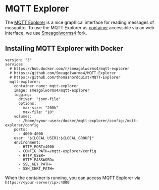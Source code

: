 # MQTT Explorer

The [MQTT Explorer](https://mqtt-explorer.com) is a nice graphical interface for reading messages of mosquitto. To use the MQTT Explorer as [container](https://hub.docker.com/r/smeagolworms4/mqtt-explorer) accessible via an web interface, we use [Smeagolworms4](https://github.com/Smeagolworms4/MQTT-Explorer) fork.

## Installing MQTT Explorer with Docker

```
version: "3"
services:
  # https://hub.docker.com/r/smeagolworms4/mqtt-explorer
  # https://github.com/Smeagolworms4/MQTT-Explorer
  # https://github.com/thomasnordquist/MQTT-Explorer
  mqtt-explorer:
    container_name: mqtt-explorer
    image: smeagolworms4/mqtt-explorer
    logging:
      driver: "json-file"
      options:
        max-size: "200k"
        max-file: "10"
    volumes:
      - /home/<your-user>/docker/mqtt-explorer/config:/mqtt-explorer/config
    ports:
      - 4000:4000
    user: "${LOCAL_USER}:${LOCAL_GROUP}"
    environment:
      - HTTP_PORT=4000
      - CONFIG_PATH=/mqtt-explorer/config
      - HTTP_USER=
      - HTTP_PASSWORD=
      - SSL_KEY_PATH=
      - SSH_CERT_PATH=
```

When the container is running, you can access MQTT Explorer via `https://<your-server/ip>:4000`
